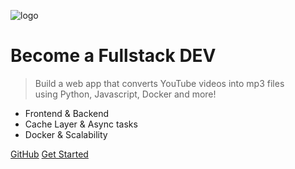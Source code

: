 <!-- _coverpage.md -->

![logo](/images/alien-svgrepo-com.svg)

# Become a Fullstack DEV

> Build a web app that converts YouTube videos into mp3 files <br/>using Python, Javascript, Docker and more!

- Frontend & Backend
- Cache Layer & Async tasks
- Docker & Scalability

[GitHub](https://github.com/gdi3d/learning-to-build)
[Get Started](/README)